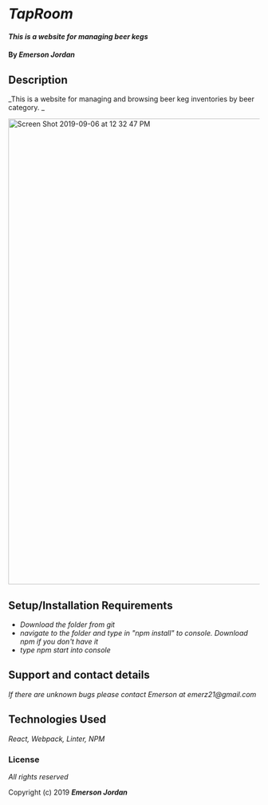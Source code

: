 # _TapRoom_

#### _This is a website for managing beer kegs_

#### By _**Emerson Jordan**_

## Description

_This is a website for managing and browsing beer keg inventories by beer category. _

<img width="933" alt="Screen Shot 2019-09-06 at 12 32 47 PM" src="https://user-images.githubusercontent.com/20055988/64463048-74485200-d0b7-11e9-838f-171a0ea5c19d.png">


## Setup/Installation Requirements

* _Download the folder from git_
* _navigate to the folder and type in "npm install" to console. Download npm if you don't have it_
* _type npm start into console_


## Support and contact details

_If there are unknown bugs please contact Emerson at emerz21@gmail.com_

## Technologies Used

_React, Webpack, Linter, NPM_

### License

*All rights reserved*

Copyright (c) 2019 **_Emerson Jordan_**
